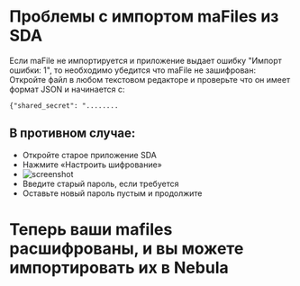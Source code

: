 # Проблемы с импортом maFiles из SDA

Если maFile не импортируется и приложение выдает ошибку "Импорт ошибки: 1", то необходимо убедится что maFile не зашифрован:
Откройте файл в любом текстовом редакторе и проверьте что он имеет формат JSON и начинается с:
```
{"shared_secret": "........
```
## В противном случае:
- Откройте старое приложение SDA
- Нажмите «Настроить шифрование»
- ![screenshot](https://private-user-images.githubusercontent.com/106531132/375905410-72c2f355-b88b-4b96-8dc8-540be302a11b.png?jwt=eyJhbGciOiJIUzI1NiIsInR5cCI6IkpXVCJ9.eyJpc3MiOiJnaXRodWIuY29tIiwiYXVkIjoicmF3LmdpdGh1YnVzZXJjb250ZW50LmNvbSIsImtleSI6ImtleTUiLCJleHAiOjE3Mjg3MDUwODUsIm5iZiI6MTcyODcwNDc4NSwicGF0aCI6Ii8xMDY1MzExMzIvMzc1OTA1NDEwLTcyYzJmMzU1LWI4OGItNGI5Ni04ZGM4LTU0MGJlMzAyYTExYi5wbmc_WC1BbXotQWxnb3JpdGhtPUFXUzQtSE1BQy1TSEEyNTYmWC1BbXotQ3JlZGVudGlhbD1BS0lBVkNPRFlMU0E1M1BRSzRaQSUyRjIwMjQxMDEyJTJGdXMtZWFzdC0xJTJGczMlMkZhd3M0X3JlcXVlc3QmWC1BbXotRGF0ZT0yMDI0MTAxMlQwMzQ2MjVaJlgtQW16LUV4cGlyZXM9MzAwJlgtQW16LVNpZ25hdHVyZT04ZWI3MDY4MzU1ZjgyZTExMmM4NjA4YmRiMTUxMzk3YWI1NDE4M2I1NzU0YTc1ZmM2OTg1ZTkxZjZhODNhZGM5JlgtQW16LVNpZ25lZEhlYWRlcnM9aG9zdCJ9.ThNMfA24bVN-kCmxbjGNfQz4QX9mXs8FzfeTEm9pctw)
- Введите старый пароль, если требуется
- Оставьте новый пароль пустым и продолжите
# Теперь ваши mafiles расшифрованы, и вы можете импортировать их в Nebula

